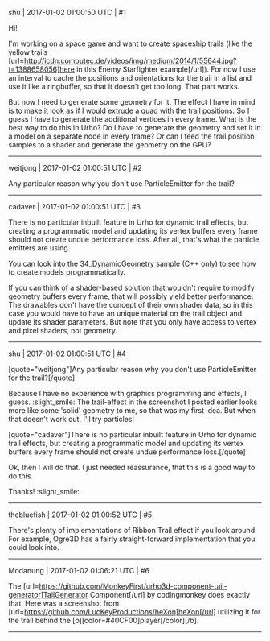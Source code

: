 shu | 2017-01-02 01:00:50 UTC | #1

Hi!

I'm working on a space game and want to create spaceship trails (like the yellow trails [url=http://icdn.computec.de/videos/img/medium/2014/1/55644.jpg?t=1388658056]here in this Enemy Starfighter example[/url]). For now I use an interval to cache the positions and orientations for the trail in a list and use it like a ringbuffer, so that it doesn't get too long. That part works. 

But now I need to generate some geometry for it. The effect I have in mind is to make it look as if I would extrude a quad with the trail positions. So I guess I have to generate the additional vertices in every frame. What is the best way to do this in Urho? Do I have to generate the geometry and set it in a model on a separate node in every frame? Or can I feed the trail position samples to a shader and generate the geometry on the GPU?

-------------------------

weitjong | 2017-01-02 01:00:51 UTC | #2

Any particular reason why you don't use ParticleEmitter for the trail?

-------------------------

cadaver | 2017-01-02 01:00:51 UTC | #3

There is no particular inbuilt feature in Urho for dynamic trail effects, but creating a programmatic model and updating its vertex buffers every frame should not create undue performance loss. After all, that's what the particle emitters are using.

You can look into the 34_DynamicGeometry sample (C++ only) to see how to create models programmatically.

If you can think of a shader-based solution that wouldn't require to modify geometry buffers every frame, that will possibly yield better performance. The drawables don't have the concept of their own shader data, so in this case you would have to have an unique material on the trail object and update its shader parameters. But note that you only have access to vertex and pixel shaders, not geometry.

-------------------------

shu | 2017-01-02 01:00:51 UTC | #4

[quote="weitjong"]Any particular reason why you don't use ParticleEmitter for the trail?[/quote]

Because I have no experience with graphics programming and effects, I guess. :slight_smile: The trail-effect in the screenshot I posted earlier looks more like some 'solid' geometry to me, so that was my first idea. But when that doesn't work out, I'll try particles!

[quote="cadaver"]There is no particular inbuilt feature in Urho for dynamic trail effects, but creating a programmatic model and updating its vertex buffers every frame should not create undue performance loss.[/quote]

Ok, then I will do that. I just needed reassurance, that this is a good way to do this. 

Thanks! :slight_smile:

-------------------------

thebluefish | 2017-01-02 01:00:52 UTC | #5

There's plenty of implementations of Ribbon Trail effect if you look around. For example, Ogre3D has a fairly straight-forward implementation that you could look into.

-------------------------

Modanung | 2017-01-02 01:06:21 UTC | #6

The [url=https://github.com/MonkeyFirst/urho3d-component-tail-generator]TailGenerator Component[/url] by codingmonkey does exactly that.
Here was a screenshot from [url=https://github.com/LucKeyProductions/heXon]heXon[/url] utilizing it for the trail behind the [b][color=#40CF00]player[/color][/b].

-------------------------

